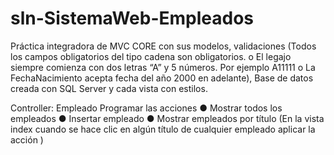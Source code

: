 # sln-SistemaWeb-Empleados
Práctica integradora de MVC CORE con sus modelos, validaciones (Todos los campos obligatorios del tipo cadena son obligatorios.
o El legajo siempre comienza con dos letras “A” y 5 números. Por ejemplo A11111
o La FechaNacimiento acepta fecha del año 2000 en adelante), Base de datos creada con SQL Server y cada vista con estilos. 

Controller: Empleado
Programar las acciones
● Mostrar todos los empleados
● Insertar empleado
● Mostrar empleados por título (En la vista index cuando se hace clic en algún título de cualquier empleado aplicar la acción )
